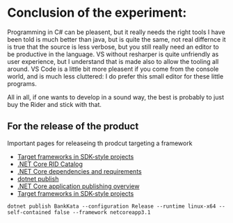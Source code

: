 # Conclusion of the experiment:

Programming in C# can be pleasent, but it really needs the right tools
I have been told is much better than java, but is quite the same, not real differnce
it is true that the source is less verbose, but you still really need an editor
to be productive in the language. VS without resharper is quite unfriendly as user experience,
but I understand that is made also to allow the tooling all around.
VS Code is a little bit more pleasent if you come from the console world, and is much less
cluttered: I do prefer this small editor for these little programs. 

All in all, if one wants to develop in a sound way, the best is probably to just
buy the Rider and stick with that.

## For the  release of the product

Important pages for releaseing th prodcut targeting a framework
- [Target frameworks in SDK-style projects](https://docs.microsoft.com/en-us/dotnet/standard/frameworks)
- [.NET Core RID Catalog](https://docs.microsoft.com/en-us/dotnet/core/rid-catalog)
- [.NET Core dependencies and requirements](https://docs.microsoft.com/en-us/dotnet/core/install/dependencies)
- [dotnet publish](https://docs.microsoft.com/en-us/dotnet/core/tools/dotnet-publish?tabs=netcore21)
- [.NET Core application publishing overview](https://docs.microsoft.com/en-us/dotnet/core/deploying/#publish-runtime-dependent)
- [Target frameworks in SDK-style projects](https://docs.microsoft.com/en-us/dotnet/standard/frameworks)

```
dotnet publish BankKata --configuration Release --runtime linux-x64 --self-contained false --framework netcoreapp3.1
```
